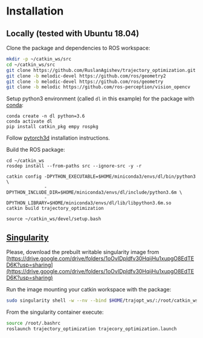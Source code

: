 # Installation

## Locally (tested with Ubuntu 18.04)

Clone the package and dependencies to ROS workspace:
```bash
mkdir -p ~/catkin_ws/src
cd ~/catkin_ws/src
git clone https://github.com/RuslanAgishev/trajectory_optimization.git
git clone -b melodic-devel https://github.com/ros/geometry2
git clone -b melodic-devel https://github.com/ros/geometry
git clone -b melodic https://github.com/ros-perception/vision_opencv
```
Setup python3 environment (called `dl` in this example) for the package with
[conda](https://docs.conda.io/en/latest/miniconda.html):
```
conda create -n dl python=3.6
conda activate dl
pip install catkin_pkg empy rospkg
```
Follow [pytorch3d](https://github.com/facebookresearch/pytorch3d/blob/master/INSTALL.md)
installation instructions.

Build the ROS package:
```
cd ~/catkin_ws
rosdep install --from-paths src --ignore-src -y -r

catkin config -DPYTHON_EXECUTABLE=$HOME/miniconda3/envs/dl/bin/python3  \
              -DPYTHON_INCLUDE_DIR=$HOME/miniconda3/envs/dl/include/python3.6m \
              -DPYTHON_LIBRARY=$HOME/miniconda3/envs/dl/lib/libpython3.6m.so
catkin build trajectory_optimization

source ~/catkin_ws/devel/setup.bash
```

## [Singularity](https://singularity.lbl.gov/)

Please, download the prebuilt writable singularity image from
[https://drive.google.com/drive/folders/1oOvIDpldfv30HqijHu1xupgO8EdTED6K?usp=sharing](https://drive.google.com/drive/folders/1oOvIDpldfv30HqijHu1xupgO8EdTED6K?usp=sharing)

Run the image mounting your catkin workspace with the package:
```bash
sudo singularity shell -w --nv --bind $HOME/trajopt_ws/:/root/catkin_ws trajopt/
```

From the singularity container execute:
```bash
source /root/.bashrc
roslaunch trajectory_optimization trajecory_optimization.launch
```
